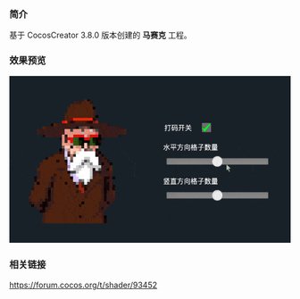 ### 简介
基于 CocosCreator 3.8.0 版本创建的 **马赛克** 工程。

### 效果预览
![image](../../../gif/202202/2022022409.gif)

### 相关链接
https://forum.cocos.org/t/shader/93452